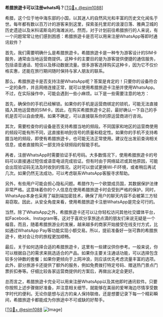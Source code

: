**希腊旅遊卡可以注册whats吗？**[[TG💪+ @esim1088](https://t.me/s/esim1088)]

希腊，这个位于地中海东部的小国，以其迷人的自然风光和丰富的历史文化闻名于世。每年都有数以百万计的游客来到这里，探索圣托里尼的浪漫日落、雅典卫城的历史遗迹以及米科诺斯岛的海滩派对。然而，对于计划前往希腊旅行的人来说，有一个问题常常让他们感到困惑：希腊旅遊卡是否可以用来注册WhatsApp等即时通讯软件？

首先，我们需要明确什么是希腊旅遊卡。希腊旅遊卡是一种专为游客设计的SIM卡服务，通常由当地运营商提供。这种卡的主要目的是为游客提供便捷的通信服务，包括语音通话、短信以及移动数据流量。很多游客选择购买这种卡，因为它不仅价格实惠，还能在旅行期间随时保持与家人朋友的联系。

那么，希腊旅遊卡是否支持注册WhatsApp呢？答案是肯定的！只要你的设备符合一定的条件，并且网络连接正常，就可以使用希腊旅遊卡注册并使用WhatsApp。不过，在实际操作中，可能会遇到一些小麻烦。以下是一些需要注意的地方：

首先，确保你的手机已经解锁。如果你的手机是运营商绑定的锁机，可能无法直接插入其他运营商的SIM卡。因此，在购买希腊旅遊卡之前，最好确认一下自己的手机是否可以自由使用。如果不确定，可以直接联系你的原运营商进行咨询。

其次，需要检查你的设备是否支持希腊当地的频段。不同国家和地区的运营商使用的频段可能有所不同，这直接影响到信号的质量和稳定性。如果你的手机不支持希腊当地的频段，即使有希腊旅遊卡，也可能无法正常使用。建议在出发前查询相关信息，或者直接购买一部支持全球频段的智能手机。

再者，注册WhatsApp时需要验证手机号码。大多数情况下，使用希腊旅遊卡的号码可以直接通过短信或语音电话完成验证。但有时由于网络延迟或其他原因，可能会出现验证码无法及时收到的情况。这时可以尝试更换Wi-Fi环境，或者稍后再试几次。如果仍然无法成功，可以考虑联系WhatsApp客服寻求帮助。

另外，有些用户可能会担心隐私问题。希腊作为一个欧盟成员国，其数据保护法律非常严格。这意味着你的个人信息在使用希腊旅遊卡时会受到严格的保护。同时，WhatsApp本身也采用了端到端加密技术，确保了用户的聊天内容不会被第三方轻易窃取。因此，从安全角度来看，使用希腊旅遊卡注册WhatsApp是完全可行的。

当然，除了WhatsApp之外，希腊旅遊卡还可以让你轻松访问其他社交媒体平台，如Facebook、Instagram等。这对于喜欢分享旅途点滴的朋友们来说无疑是一个福音。而且，随着希腊旅游业的发展，越来越多的商家开始接受在线支付方式，比如通过WhatsApp Pay等功能实现小额交易。所以，提前准备好一张可靠的希腊旅遊卡，绝对会让你的旅程更加顺畅。

最后，关于如何选择合适的希腊旅遊卡，这里有一些建议供你参考。一般来说，你可以根据自己的需求来挑选适合的产品。如果你主要关注通话功能，可以选择包含较多分钟数的套餐；如果你更倾向于上网冲浪，则应该优先考虑流量丰富的选项。此外，部分旅游卡还提供了额外的服务，例如免费拨打特定号码、赠送热门景点门票折扣券等。仔细比较各家运营商提供的方案后，再做出决定会更好。

总而言之，希腊旅遊卡完全可以用来注册WhatsApp以及其他即时通讯软件。只要你按照上述步骤做好准备，并注意相关细节，就能够在美丽的爱琴海边尽情享受数字时代的便利。无论你是想与远方的亲人保持联络，还是想要记录下每一个精彩瞬间，希腊旅遊卡都能成为你旅途中不可或缺的好帮手。

[[TG💪+ @esim1088](https://t.me/s/esim1088) ![Image](https://i.postimg.cc/4NQfJmqS/Snipaste-2025-05-13-00-14-12.png)]